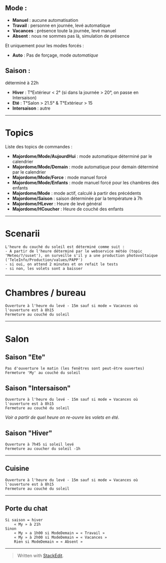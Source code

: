 Mode :
------
 - **Manuel** : aucune automatisation
 - **Travail** : personne en journée, levé automatique
 - **Vacances** : présence toute la journée, levé manuel
 - **Absent** : nous ne sommes pas là, simulation de présence

Et uniquement pour les modes forcés :
 - **Auto** : Pas de forçage, mode *automatique*

Saison :
--------
déterminé à 22h
 - **Hiver** : T°Extérieur < 2° (si dans la journée > 20°, on passe en Intersaison)
 - **Eté** : T°Salon > 21.5° & T°Extérieur > 15
 - **Intersaison** : autre

----------
Topics
======
Liste des topics de commandes :

 - **Majordome/Mode/AujourdHui** : mode automatique déterminé par le calendrier
 - **Majordome/Mode/Demain** : mode automatique pour demain déterminé par le calendrier
 - **Majordome/Mode/Force** : mode manuel forcé
 - **Majordome/Mode/Enfants** : mode manuel forcé pour les chambres des enfants
 - **Majordome/Mode** : mode actif, calculé à partir des précédents
 - **Majordome/Saison** : saison déterminée par la température à 7h
 - **Majordome/HLever** : Heure de levé général
 - **Majordome/HCoucher** : Heure de couché des enfants
 
----------
Scenarii
========

	L'heure du couché du soleil est déterminé comme suit :
	- A partir de l'heure déterminé par le webservice météo (topic 'Meteo/?/suset'), on surveille s'il y a une production photovoltaique ('TeleInfo/Production/values/PAPP')
	- si oui, on attend 2 minutes et on refait le tests
	- si non, les volets sont a baisser

----------
Chambres / bureau
==========
	Ouverture à l'heure du levé - 15m sauf si mode = Vacances où l'ouverture est à 8h15
	Fermeture au couché du soleil

----------
Salon
=====
Saison "Ete"
----
	Pas d'ouverture le matin (les fenêtres sont peut-être ouvertes)
	Fermeture 'My' au couché du soleil

Saison "Intersaison"
----
	Ouverture à l'heure du levé - 15m sauf si mode = Vacances où l'ouverture est à 8h15
	Fermeture au couché du soleil

*Voir a partir de quel heure on re-ouvre les volets en été.*

Saison "Hiver"
---------
	Ouverture à 7h45 si soleil levé
	Fermeture au coucher du soleil -1h

----------
Cuisine
-------
	Ouverture à l'heure du levé - 15m sauf si mode = Vacances où l'ouverture est à 8h15
	Fermeture au couché du soleil

----------
Porte du chat
-------------
	Si saison = hiver
		« My » à 21h
	Sinon
		« My » a 1h00 si ModeDemain = « Travail »
		« My » à 2h00 si ModeDemain = « Vacances »
		Rien si ModeDemain = « Absent »

---------
> Written with [StackEdit](https://stackedit.io/).
